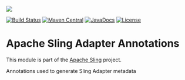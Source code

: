 [<img src="http://sling.apache.org/res/logos/sling.png"/>](http://sling.apache.org)

 [![Build Status](https://builds.apache.org/buildStatus/icon?job=sling-adapter-annotations-1.8)](https://builds.apache.org/view/S-Z/view/Sling/job/sling-adapter-annotations-1.8) [![Maven Central](https://maven-badges.herokuapp.com/maven-central/org.apache.sling/adapter-annotations/badge.svg)](http://search.maven.org/#search%7Cga%7C1%7Cg%3A%22org.apache.sling%22%20a%3A%22adapter-annotations%22) [![JavaDocs](https://www.javadoc.io/badge/org.apache.sling/adapter-annotations.svg)](https://www.javadoc.io/doc/org.apache.sling/adapter-annotations) [![License](https://img.shields.io/badge/License-Apache%202.0-blue.svg)](https://www.apache.org/licenses/LICENSE-2.0)

# Apache Sling Adapter Annotations

This module is part of the [Apache Sling](https://sling.apache.org) project.

Annotations used to generate Sling Adapter metadata
